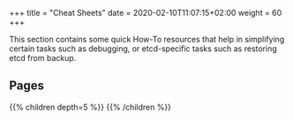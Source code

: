 +++
title = "Cheat Sheets"
date = 2020-02-10T11:07:15+02:00
weight = 60
+++

This section contains some quick How-To resources that help in simplifying certain tasks such as debugging, or etcd-specific tasks such as restoring etcd from backup.

## Pages

{{% children depth=5 %}}
{{% /children %}}
